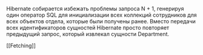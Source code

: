 Hibernate собирается избежать проблемы запроса N + 1, генерируя один оператор SQL для инициализации всех коллекций сотрудников для всех объектов отдела, которые были получены ранее. Вместо передачи всех идентификаторов сущностей Hibernate просто повторяет предыдущий запрос, который извлекал сущности Department.

[[Fetching]]